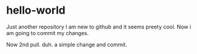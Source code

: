 # hello-world
Just another repository
I am new to github and it seems preety cool.
Now i am going to commit my changes.

Now 2nd pull. duh. a simple change and commit.
